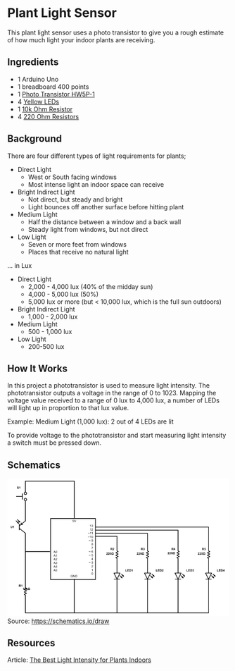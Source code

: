 # Plant Light Sensor

This plant light sensor uses a photo transistor to give you a rough estimate of how much light your indoor plants are receiving.

## Ingredients
- 1 Arduino Uno
- 1 breadboard 400 points
- 1 [Photo Transistor HW5P-1](https://www.arduino.cc/documents/datasheets/HW5P-1.pdf)
- 4 [Yellow LEDs](https://www.arduino.cc/documents/datasheets/LEDY-L-7113YT.pdf)
- 1 [10k Ohm Resistor](https://www.arduino.cc/documents/datasheets/Resistors.pdf)
- 4 [220 Ohm Resistors](https://www.arduino.cc/documents/datasheets/Resistors.pdf)

## Background
There are four different types of light requirements for plants;
- Direct Light
    - West or South facing windows
    - Most intense light an indoor space can receive
- Bright Indirect Light
    - Not direct, but steady and bright
    - Light bounces off another surface before hitting plant
- Medium Light
    - Half the distance between a window and a back wall
    - Steady light from windows, but not direct
- Low Light
    - Seven or more feet from windows
    - Places that receive no natural light
    
... in Lux
- Direct Light
    - 2,000 - 4,000 lux (40% of the midday sun)
    - 4,000 - 5,000 lux (50%)
    - 5,000 lux or more (but < 10,000 lux, which is the full sun outdoors)
- Bright Indirect Light
    - 1,000 - 2,000 lux
- Medium Light
    - 500 - 1,000 lux
- Low Light
    - 200-500 lux
    
## How It Works

In this project a phototransistor is used to measure light intensity.
The phototransistor outputs a voltage in the range of 0 to 1023. 
Mapping the voltage value received to a range of 0 lux to 4,000 lux, a number of LEDs will light up in proportion to that lux value.

Example:
Medium Light (1,000 lux): 2 out of 4 LEDs are lit

To provide voltage to the phototransistor and start measuring light intensity a switch must be pressed down.

## Schematics
![Plant Light Meter Schematic](plant_light_meter_schematic.png)  
Source: https://schematics.io/draw
    
## Resources
Article: [The Best Light Intensity for Plants Indoors](https://www.sundaygardener.net/the-best-light-intensity-for-plants-indoors/)

